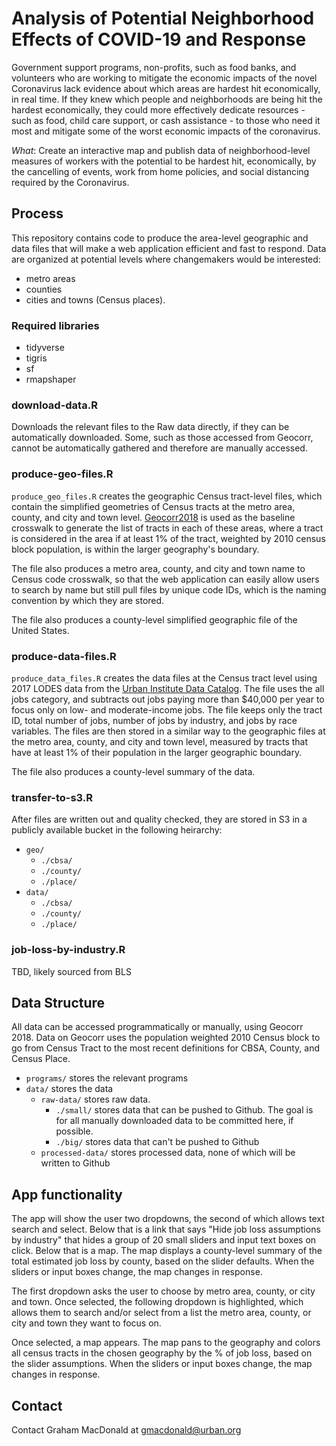 # Analysis of Potential Neighborhood Effects of COVID-19 and Response

Government support programs, non-profits, such as food banks, and volunteers who are working to mitigate the economic impacts of the novel Coronavirus lack evidence about which areas are hardest hit economically, in real time. If they knew which people and neighborhoods are being hit the hardest economically, they could more effectively dedicate resources - such as food, child care support, or cash assistance - to those who need it most and mitigate some of the worst economic impacts of the coronavirus.

*What*: Create an interactive map and publish data of neighborhood-level measures of workers with the potential to be hardest hit, economically, by the cancelling of events, work from home policies, and social distancing required by the Coronavirus.

## Process

This repository contains code to produce the area-level geographic and data files that will make a web application efficient and fast to respond. Data are organized at potential levels where changemakers would be interested:

- metro areas
- counties
- cities and towns (Census places).

### Required libraries

- tidyverse
- tigris
- sf
- rmapshaper

### download-data.R

Downloads the relevant files to the Raw data directly, if they can be automatically downloaded. Some, such as those accessed from Geocorr, cannot be automatically gathered and therefore are manually accessed.

### produce-geo-files.R

`produce_geo_files.R` creates the geographic Census tract-level files, which contain the simplified geometries of Census tracts at the metro area, county, and city and town level. [Geocorr2018](http://mcdc.missouri.edu/applications/geocorr2018.html) is used as the baseline crosswalk to generate the list of tracts in each of these areas, where a tract is considered in the area if at least 1% of the tract, weighted by 2010 census block population, is within the larger geography's boundary.

The file also produces a metro area, county, and city and town name to Census code crosswalk, so that the web application can easily allow users to search by name but still pull files by unique code IDs, which is the naming convention by which they are stored.

The file also produces a county-level simplified geographic file of the United States.

### produce-data-files.R

`produce_data_files.R` creates the data files at the Census tract level using 2017 LODES data from the [Urban Institute Data Catalog](https://datacatalog.urban.org/dataset/longitudinal-employer-household-dynamics-origin-destination-employment-statistics-lodes). The file uses the all jobs category, and subtracts out jobs paying more than $40,000 per year to focus only on low- and moderate-income jobs. The file keeps only the tract ID, total number of jobs, number of jobs by industry, and jobs by race variables. The files are then stored in a similar way to the geographic files at the metro area, county, and city and town level, measured by tracts that have at least 1% of their population in the larger geographic boundary.

The file also produces a county-level summary of the data.

### transfer-to-s3.R

After files are written out and quality checked, they are stored in S3 in a publicly available bucket in the following heirarchy:

- `geo/`
  - `./cbsa/`
  - `./county/`
  - `./place/`
- `data/`
  - `./cbsa/`
  - `./county/`
  - `./place/`
  
### job-loss-by-industry.R

TBD, likely sourced from BLS

## Data Structure

All data can be accessed programmatically or manually, using Geocorr 2018. Data on Geocorr uses the population weighted 2010 Census block to go from Census Tract to the most recent definitions for CBSA, County, and Census Place.

- `programs/` stores the relevant programs
- `data/` stores the data
  - `raw-data/` stores raw data.
    - `./small/` stores data that can be pushed to Github. The goal is for all manually downloaded data to be committed here, if possible.
    - `./big/` stores data that can't be pushed to Github
  - `processed-data/` stores processed data, none of which will be written to Github

## App functionality

The app will show the user two dropdowns, the second of which allows text search and select. Below that is a link that says "Hide job loss assumptions by industry" that hides a group of 20 small sliders and input text boxes on click. Below that is a map. The map displays a county-level summary of the total estimated job loss by county, based on the slider defaults. When the sliders or input boxes change, the map changes in response.

The first dropdown asks the user to choose by metro area, county, or city and town. Once selected, the following dropdown is highlighted, which allows them to search and/or select from a list the metro area, county, or city and town they want to focus on.

Once selected, a map appears. The map pans to the geography and colors all census tracts in the chosen geography by the % of job loss, based on the slider assumptions. When the sliders or input boxes change, the map changes in response.
  
## Contact

Contact Graham MacDonald at gmacdonald@urban.org